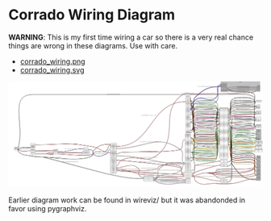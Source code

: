 # Corrado Wiring Diagram

**WARNING**: This is my first time wiring a car so there is a very real chance things are wrong in these diagrams.  Use with care.

* [corrado_wiring.png](/corrado_wiring.png)
* [corrado_wiring.svg](/corrado_wiring.svg)

![diagram](/corrado_wiring.png)

Earlier diagram work can be found in wireviz/ but it was abandonded in favor using pygraphviz.
